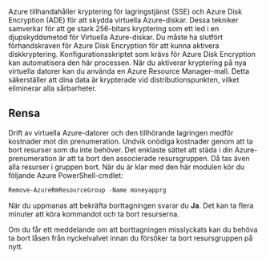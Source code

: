 Azure tillhandahåller kryptering för lagringstjänst (SSE) och Azure Disk Encryption (ADE) för att skydda virtuella Azure-diskar. Dessa tekniker samverkar för att ge stark 256-bitars kryptering som ett led i en djupskyddsmetod för Virtuella Azure-diskar. Du måste ha slutfört förhandskraven för Azure Disk Encryption för att kunna aktivera diskkryptering. Konfigurationsskriptet som krävs för Azure Disk Encryption kan automatisera den här processen. När du aktiverar kryptering på nya virtuella datorer kan du använda en Azure Resource Manager-mall. Detta säkerställer att dina data är krypterade vid distributionspunkten, vilket eliminerar alla sårbarheter.

## <a name="clean-up"></a>Rensa
<!---TODO: Update for sandbox?---> Drift av virtuella Azure-datorer och den tillhörande lagringen medför kostnader mot din prenumeration. Undvik onödiga kostnader genom att ta bort resurser som du inte behöver. Det enklaste sättet att städa i din Azure-prenumeration är att ta bort den associerade resursgruppen. Då tas även alla resurser i gruppen bort. När du är klar med den här modulen kör du följande Azure PowerShell-cmdlet:

   ```powershell
   Remove-AzureRmResourceGroup -Name moneyapprg
   ```

När du uppmanas att bekräfta borttagningen svarar du **Ja**. Det kan ta flera minuter att köra kommandot och ta bort resurserna. 

Om du får ett meddelande om att borttagningen misslyckats kan du behöva ta bort låsen från nyckelvalvet innan du försöker ta bort resursgruppen på nytt.
